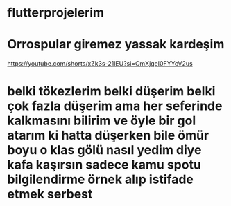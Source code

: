 # flutterprojelerim

# Orrospular giremez yassak kardeşim
https://youtube.com/shorts/xZk3s-21lEU?si=CmXjqeI0FYYcV2us
# belki tökezlerim belki düşerim belki çok fazla düşerim ama her seferinde kalkmasını bilirim ve öyle bir gol atarım ki hatta düşerken bile ömür boyu o klas gölü nasıl yedim diye kafa kaşırsın sadece kamu spotu bilgilendirme örnek alıp istifade etmek serbest